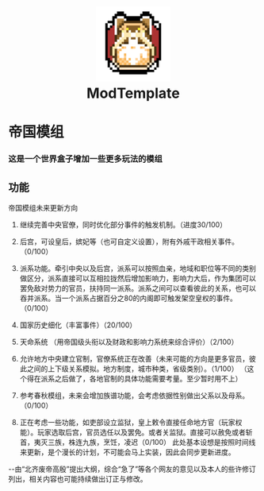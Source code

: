 <h1 align="center">
  <img src="icon.png" alt="logo" width="150">
  <br/>
  ModTemplate
</h1>

# 帝国模组

### 这是一个世界盒子增加一些更多玩法的模组

## 功能


帝国模组未来更新方向
1.	继续完善中央官僚，同时优化部分事件的触发机制。（进度30/100）

2.	后宫，可设皇后，嫔妃等（也可自定义设置），附有外戚干政相关事件。（0/100）

3.	派系功能。牵引中央以及后宫，派系可以按照血亲，地域和职位等不同的类别做区分，派系直接可以互相拉拢然后增加影响力，影响力大后，作为集团可以罢免敌对势力的官员，扶持同一派系。派系之间可以查看彼此的关系，也可以吞并派系。当一个派系占据百分之80的内阁即可触发架空皇权的事件。（0/100）

4.	国家历史细化（丰富事件）（20/100）

5.	天命系统 （用帝国级头衔以及财政和影响力系统来综合评价）（2/100）

6.	允许地方中央建立官制，官僚系统正在改善（未来可能的方向是更多官员，彼此之间的上下级关系模拟。地方制度，城市种类，省级类别）。（1/100）
（这个得在派系之后做了，各地官制的具体功能需要考量。至少暂时用不上）

7.	参考春秋模组，未来会增加族谱功能，会考虑依据性别做出父系以及母系。（0/100）

8.	正在考虑一些功能，如吏部设立监狱，皇上敕令直接任命地方官（玩家权能）。玩家选取后宫，官员选任以及罢免。或者关监狱。直接可以赦免或者斩首，夷灭三族，株连九族，烹饪，凌迟（0/100）
此处基本设想是按照时间线来更新，是个漫长的计划，不可能会马上实装，因此会同步更新进度。

--由“北齐废帝高殷”提出大纲，综合“急了”等各个网友的意见以及本人的些许修订列出，相关内容也可能持续做出订正与修改。
